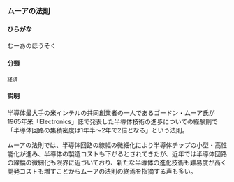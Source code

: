 <div style="display:none;">

## [あ行](securities-terms?id=あ行)
## [か行](securities-terms?id=か行)
## [さ行](securities-terms?id=さ行)
## [た行](securities-terms?id=た行)
## [な行](securities-terms?id=な行)
## [は行](securities-terms?id=は行)
## [ま行](securities-terms?id=ま行)

</div>

### ムーアの法則

#### ひらがな

むーあのほうそく

#### 分類

`経済`

#### 説明

半導体最大手の米インテルの共同創業者の一人であるゴードン・ムーア氏が1965年米「Electronics」誌で発表した半導体技術の進歩についての経験則で「半導体回路の集積密度は1年半～2年で2倍となる」という法則。
 
ムーアの法則では、半導体回路の線幅の微細化により半導体チップの小型・高性能化が進み、半導体の製造コストも下がるとされてきたが、近年では半導体回路の線幅の微細化も限界に近づいており、新たな半導体の進化技術も難易度が高く開発コストも増すことからムーアの法則の終焉を指摘する声も多い。

<div style="display:none;">

## [や行](securities-terms?id=や行)
## [ら行](securities-terms?id=ら行)
## [わ行](securities-terms?id=わ行)
## [英数字・記号](securities-terms?id=英数字・記号)

</div>

